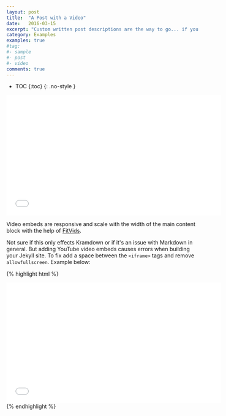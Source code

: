 ```yaml
---
layout: post
title:  "A Post with a Video"
date:   2016-03-15
excerpt: "Custom written post descriptions are the way to go... if you're not lazy."
category: Examples
examples: true
#tag:
#- sample
#- post
#- video
comments: true
---
```


* TOC
{:toc}
{: .no-style }

<iframe width="560" height="315" src="//www.youtube.com/embed/SU3kYxJmWuQ" frameborder="0"> </iframe>

Video embeds are responsive and scale with the width of the main content block with the help of [FitVids](http://fitvidsjs.com/).

Not sure if this only effects Kramdown or if it's an issue with Markdown in general. But adding YouTube video embeds causes errors when building your Jekyll site. To fix add a space between the `<iframe>` tags and remove `allowfullscreen`. Example below:

{% highlight html %}
<iframe width="560" height="315" src="//www.youtube.com/embed/SU3kYxJmWuQ" frameborder="0"> </iframe>
{% endhighlight %}
